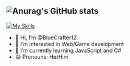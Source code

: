 ![Anurag's GitHub stats](https://github-readme-stats.vercel.app/api?username=bluecrafter12&hide=contribs,prs&theme=dark)
----
[![My Skills](https://skillicons.dev/icons?i=cs,html,css,js&perline=4)](https://skillicons.dev)

- 👋 Hi, I’m @BlueCrafter12
- 👀 I’m interested in Web/Game development
- 🌱 I’m currently learning JavaScript and C#
- 😄 Pronouns: He/Him

<!---
BlueCrafter12/BlueCrafter12 is a ✨ special ✨ repository because its `README.md` (this file) appears on your GitHub profile.
You can click the Preview link to take a look at your changes.
--->
